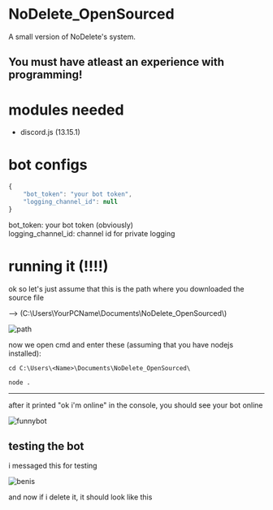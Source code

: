# NoDelete_OpenSourced
A small version of NoDelete's system.

## You must have atleast an experience with programming!

# modules needed
- discord.js (13.15.1)

# bot configs

```js
{
    "bot_token": "your bot token",
    "logging_channel_id": null
}
```
bot_token: your bot token (obviously)\
logging_channel_id: channel id for private logging

# running it (!!!!)

ok so let's just assume that this is the path where you downloaded the source file 

--> (C:\\Users\\YourPCName\\Documents\\NoDelete_OpenSourced\\)

![path](https://ironworks.neocities.org/assets/simple1.PNG)

now we open cmd and enter these (assuming that you have nodejs installed):

```
cd C:\Users\<Name>\Documents\NoDelete_OpenSourced\

node .
```
---
after it printed "ok i'm online" in the console, you should see your bot online

![funnybot](https://ironworks.neocities.org/assets/funnybot.PNG)

## testing the bot

i messaged this for testing

![benis](https://ironworks.neocities.org/assets/NAHHHH.PNG)

and now if i delete it, it should look like this
